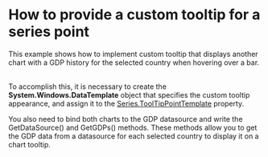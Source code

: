 # How to provide a custom tooltip for a series point


<p>This example shows how to implement custom tooltip that displays another chart with a GDP history for the selected country when hovering over a bar. </p><p><br />
To accomplish this, it is necessary to create the <strong>System.Windows.DataTemplate</strong> object that specifies the custom tooltip appearance, and assign it to the <a href="http://help.devexpress.com/#Silverlight/DevExpressXpfChartsSeries_ToolTipPointTemplatetopic"><u>Series.ToolTipPointTemplate</u></a> property.  </p><p>You also need to bind both charts to the GDP datasource and write the GetDataSource() and GetGDPs() methods. These methods allow you to get the GDP data from a datasource  for each selected country to display it on a chart tooltip. </p><br />


<br/>


